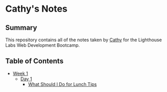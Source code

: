 # Cathy's Notes

## Summary 
This repository contains all of the notes taken by [Cathy](https://github.com/cphung1) for the Lighthouse Labs Web Development Bootcamp. 

## Table of Contents
* [Week 1](/Week_1) 
  * [Day 1](/Week_1/Day_1)
    * [What Should I Do for Lunch Tips](/Week_1/Day_1/What_Should_I_Do_for_Lunch_Tips.md)
